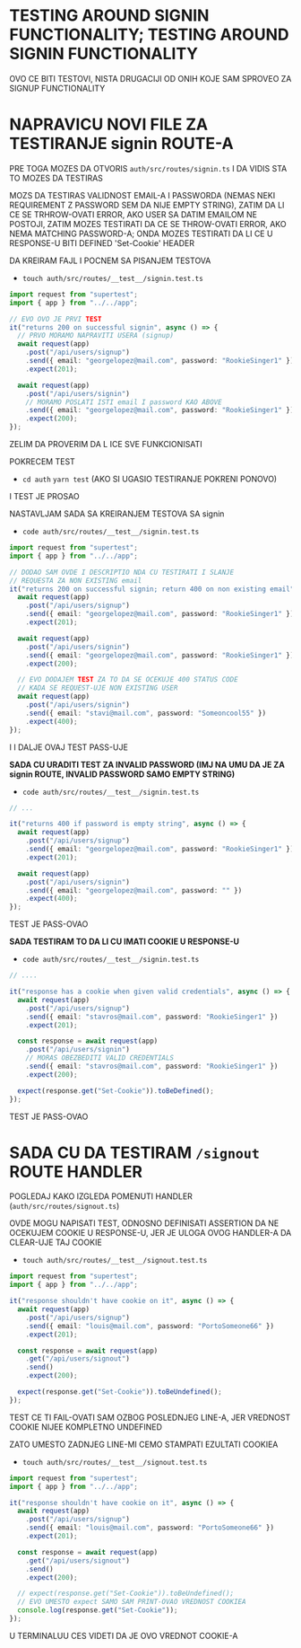 # TESTING AROUND SIGNIN FUNCTIONALITY; TESTING AROUND SIGNIN FUNCTIONALITY

OVO CE BITI TESTOVI, NISTA DRUGACIJI OD ONIH KOJE SAM SPROVEO ZA SIGNUP FUNCTIONALITY

# NAPRAVICU NOVI FILE ZA TESTIRANJE signin ROUTE-A

PRE TOGA MOZES DA OTVORIS `auth/src/routes/signin.ts` I DA VIDIS STA TO MOZES DA TESTIRAS

MOZS DA TESTIRAS VALIDNOST EMAIL-A I PASSWORDA (NEMAS NEKI REQUIREMENT Z PASSWORD SEM DA NIJE EMPTY STRING), ZATIM DA LI CE SE TRHROW-OVATI ERROR, AKO USER SA DATIM EMAILOM NE POSTOJI, ZATIM MOZES TESTIRATI DA CE SE THROW-OVATI ERROR, AKO NEMA MATCHING PASSWORD-A; ONDA MOZES TESTIRATI DA LI CE U RESPONSE-U BITI DEFINED 'Set-Cookie' HEADER

DA KREIRAM FAJL I POCNEM SA PISANJEM TESTOVA

- `touch auth/src/routes/__test__/signin.test.ts`

```ts
import request from "supertest";
import { app } from "../../app";

// EVO OVO JE PRVI TEST
it("returns 200 on successful signin", async () => {
  // PRVO MORAMO NAPRAVITI USERA (signup)
  await request(app)
    .post("/api/users/signup")
    .send({ email: "georgelopez@mail.com", password: "RookieSinger1" })
    .expect(201);

  await request(app)
    .post("/api/users/signin")
    // MORAMO POSLATI ISTI email I password KAO ABOVE
    .send({ email: "georgelopez@mail.com", password: "RookieSinger1" })
    .expect(200);
});

```

ZELIM DA PROVERIM DA L ICE SVE FUNKCIONISATI

POKRECEM TEST

- `cd auth` `yarn test` (AKO SI UGASIO TESTIRANJE POKRENI PONOVO)

I TEST JE PROSAO

NASTAVLJAM SADA SA KREIRANJEM TESTOVA SA signin

- `code auth/src/routes/__test__/signin.test.ts`

```ts
import request from "supertest";
import { app } from "../../app";

// DODAO SAM OVDE I DESCRIPTIO NDA CU TESTIRATI I SLANJE
// REQUESTA ZA NON EXISTING email
it("returns 200 on successful signin; return 400 on non existing email", async () => {
  await request(app)
    .post("/api/users/signup")
    .send({ email: "georgelopez@mail.com", password: "RookieSinger1" })
    .expect(201);

  await request(app)
    .post("/api/users/signin")
    .send({ email: "georgelopez@mail.com", password: "RookieSinger1" })
    .expect(200);

  // EVO DODAJEM TEST ZA TO DA SE OCEKUJE 400 STATUS CODE
  // KADA SE REQUEST-UJE NON EXISTING USER
  await request(app)
    .post("/api/users/signin")
    .send({ email: "stavi@mail.com", password: "Someoncool55" })
    .expect(400);
});

```

I I DALJE OVAJ TEST PASS-UJE

**SADA CU URADITI TEST ZA INVALID PASSWORD (IMJ NA UMU DA JE ZA signin ROUTE, INVALID PASSWORD SAMO EMPTY STRING)**

- `code auth/src/routes/__test__/signin.test.ts`

```ts
// ...

it("returns 400 if password is empty string", async () => {
  await request(app)
    .post("/api/users/signup")
    .send({ email: "georgelopez@mail.com", password: "RookieSinger1" })
    .expect(201);

  await request(app)
    .post("/api/users/signin")
    .send({ email: "georgelopez@mail.com", password: "" })
    .expect(400);
});


```

TEST JE PASS-OVAO

**SADA TESTIRAM TO DA LI CU IMATI COOKIE U RESPONSE-U**

- `code auth/src/routes/__test__/signin.test.ts`

```ts
// ....

it("response has a cookie when given valid credentials", async () => {
  await request(app)
    .post("/api/users/signup")
    .send({ email: "stavros@mail.com", password: "RookieSinger1" })
    .expect(201);

  const response = await request(app)
    .post("/api/users/signin")
    // MORAS OBEZBEDITI VALID CREDENTIALS
    .send({ email: "stavros@mail.com", password: "RookieSinger1" })
    .expect(200);

  expect(response.get("Set-Cookie")).toBeDefined();
});

```

TEST JE PASS-OVAO

# SADA CU DA TESTIRAM `/signout` ROUTE HANDLER

POGLEDAJ KAKO IZGLEDA POMENUTI HANDLER (`auth/src/routes/signout.ts`)

OVDE MOGU NAPISATI TEST, ODNOSNO DEFINISATI ASSERTION DA NE OCEKUJEM COOKIE U RESPONSE-U, JER JE ULOGA OVOG HANDLER-A DA CLEAR-UJE TAJ COOKIE

- `touch auth/src/routes/__test__/signout.test.ts`

```ts
import request from "supertest";
import { app } from "../../app";

it("response shouldn't have cookie on it", async () => {
  await request(app)
    .post("/api/users/signup")
    .send({ email: "louis@mail.com", password: "PortoSomeone66" })
    .expect(201);

  const response = await request(app)
    .get("/api/users/signout")
    .send()
    .expect(200);

  expect(response.get("Set-Cookie")).toBeUndefined();
});

```

TEST CE TI FAIL-OVATI SAM OZBOG POSLEDNJEG LINE-A, JER VREDNOST COOKIE NIJEE KOMPLETNO UNDEFINED

ZATO UMESTO ZADNJEG LINE-MI CEMO STAMPATI EZULTATI COOKIEA

- `touch auth/src/routes/__test__/signout.test.ts`

```ts
import request from "supertest";
import { app } from "../../app";

it("response shouldn't have cookie on it", async () => {
  await request(app)
    .post("/api/users/signup")
    .send({ email: "louis@mail.com", password: "PortoSomeone66" })
    .expect(201);

  const response = await request(app)
    .get("/api/users/signout")
    .send()
    .expect(200);

  // expect(response.get("Set-Cookie")).toBeUndefined();
  // EVO UMESTO expect SAMO SAM PRINT-OVAO VREDNOST COOKIEA
  console.log(response.get("Set-Cookie"));
});

```

U TERMINALUU CES VIDETI DA JE OVO VREDNOT COOKIE-A

```zsh

```






